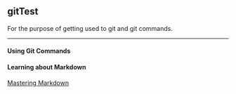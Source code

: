 ## gitTest

For the purpose of getting used to git and git commands.

* * *

#### Using Git Commands



#### Learning about Markdown

[Mastering Markdown](https://gist.github.com/ihoneymon/652be052a0727ad59601)

